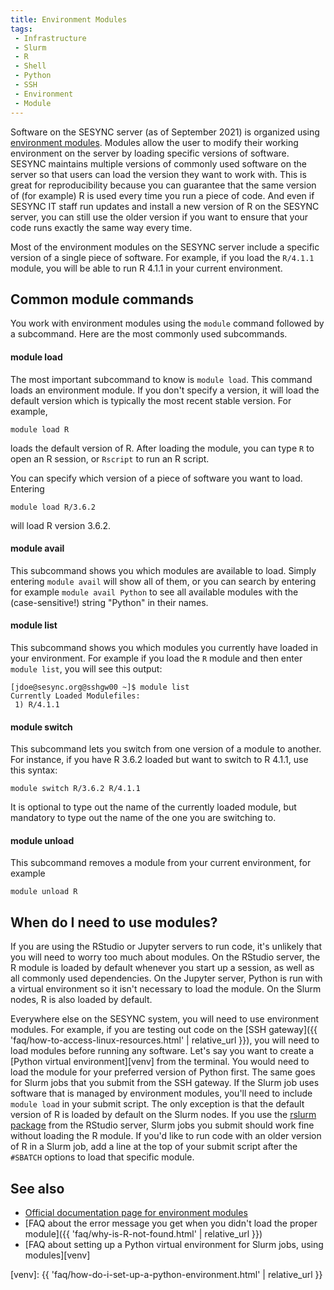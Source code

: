 ```yaml
---
title: Environment Modules
tags:
 - Infrastructure
 - Slurm
 - R
 - Shell
 - Python
 - SSH
 - Environment
 - Module
---
```


Software on the SESYNC server (as of September 2021) is organized using [environment modules](https://modules.readthedocs.io/en/latest/). 
Modules allow the user to modify their working environment on the server by loading specific versions of software. 
SESYNC maintains multiple versions of commonly used software on the server so that users can load the version they want to work with. 
This is great for reproducibility because you can guarantee that the same version of (for example) R is used every time you run a piece of code. 
And even if SESYNC IT staff run updates and install a new version of R on the SESYNC server, you can still use the older version 
if you want to ensure that your code runs exactly the same way every time.

Most of the environment modules on the SESYNC server include a specific version of a single piece of software. 
For example, if you load the `R/4.1.1` module, you will be able to run R 4.1.1 in your current environment. 

## Common module commands

You work with environment modules using the `module` command followed by a subcommand. Here are the most commonly used subcommands.

#### module load

The most important subcommand to know is `module load`. This command loads an environment module. 
If you don't specify a version, it will load the default version which is typically the most recent stable version. For example, 

```
module load R
```

loads the default version of R. After loading the module, you can type `R` to open an R session, or `Rscript` to run an R script.

You can specify which version of a piece of software you want to load. Entering 

```
module load R/3.6.2
```

will load R version 3.6.2.

#### module avail

This subcommand shows you which modules are available to load. Simply entering `module avail` will show all of them, 
or you can search by entering for example `module avail Python` to see all available modules with the (case-sensitive!) 
string "Python" in their names.

#### module list

This subcommand shows you which modules you currently have loaded in your environment. 
For example if you load the `R` module and then enter `module list`, you will see this output:

```
[jdoe@sesync.org@sshgw00 ~]$ module list
Currently Loaded Modulefiles:
 1) R/4.1.1 
```

#### module switch

This subcommand lets you switch from one version of a module to another. 
For instance, if you have R 3.6.2 loaded but want to switch to R 4.1.1, use this syntax:

```
module switch R/3.6.2 R/4.1.1
```

It is optional to type out the name of the currently loaded module, but mandatory to type out the name of the one you are switching to.

#### module unload

This subcommand removes a module from your current environment, for example

```
module unload R
```

## When do I need to use modules?

If you are using the RStudio or Jupyter servers to run code, it's unlikely that you will need to worry too much about modules. 
On the RStudio server, the R module is loaded by default whenever you start up a session, as well as all commonly used dependencies.
On the Jupyter server, Python is run with a virtual environment so it isn't necessary to load the module.
On the Slurm nodes, R is also loaded by default. 

Everywhere else on the SESYNC system, you will need to use environment modules.
For example, if you are testing out code on the [SSH gateway]({{ 'faq/how-to-access-linux-resources.html' | relative_url }}), 
you will need to load modules before running any software. Let's say you want to create a [Python virtual environment][venv] from the terminal. 
You would need to load the module for your preferred version of Python first. The same goes for Slurm jobs that you submit from the SSH gateway. 
If the Slurm job uses software that is managed by environment modules, you'll need to include `module load` in your submit script. 
The only exception is that the default version of R is loaded by default on the Slurm nodes.
If you use the [rslurm package](https://cyberhelp.sesync.org/rslurm) from the RStudio server, Slurm jobs you submit should work fine without loading the R module.
If you'd like to run code with an older version of R in a Slurm job, add a line at the top of your submit script after the `#SBATCH` options
to load that specific module.

## See also

- [Official documentation page for environment modules](https://modules.readthedocs.io/en/latest/)
- [FAQ about the error message you get when you didn't load the proper module]({{ 'faq/why-is-R-not-found.html' | relative_url }})
- [FAQ about setting up a Python virtual environment for Slurm jobs, using modules][venv]

[venv]: {{ 'faq/how-do-i-set-up-a-python-environment.html' | relative_url }}
